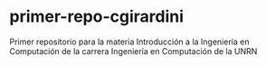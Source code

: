 # primer-repo-cgirardini
Primer repositorio para la materia Introducción a la Ingeniería en Computación de la carrera Ingeniería en Computación de la UNRN
